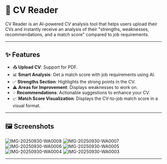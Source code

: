# 📄 CV Reader

CV Reader is an AI-powered CV analysis tool that helps users upload their CVs and instantly receive an analysis of their "strengths, weaknesses, recommendations, and a match score" compared to job requirements.

---

## ✨ Features
- 📤 **Upload CV**: Support for PDF.  
- 📊 **Smart Analysis**: Get a match score with job requirements using AI.  
- ✅ **Strengths Section**: Highlights the strong points in the CV.  
- ⚠️ **Areas for Improvement**: Displays weaknesses to work on.  
- 💡 **Recommendations**: Actionable suggestions to enhance your CV.  
- 📈 **Match Score Visualization**: Displays the CV-to-job match score in a visual format.

---

## 🖼️ Screenshots
![IMG-20250930-WA0008](https://github.com/user-attachments/assets/b247bce6-ac57-41d0-8474-18b181242925)
![IMG-20250930-WA0007](https://github.com/user-attachments/assets/8407ae70-0a2f-459b-a648-b5ccac319fc1)
![IMG-20250930-WA0006](https://github.com/user-attachments/assets/c58da42b-b4a7-461b-98c6-a36a8592bc32)
![IMG-20250930-WA0005](https://github.com/user-attachments/assets/35fa255f-da4e-4ac6-9502-ca3b4a355c67)
![IMG-20250930-WA0004](https://github.com/user-attachments/assets/72d325d4-43be-44c2-9a45-1f5fd069d21c)
![IMG-20250930-WA0003](https://github.com/user-attachments/assets/8d30380e-b565-4e5a-94b0-dbd3d2562e00)

---
